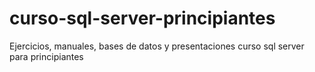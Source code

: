 # curso-sql-server-principiantes
Ejercicios, manuales, bases de datos y presentaciones curso sql server para principiantes
